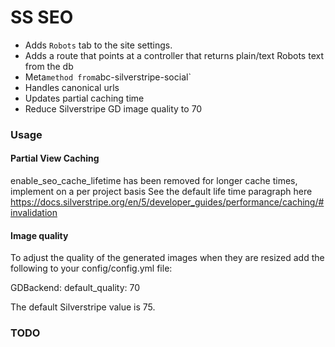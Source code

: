 SS SEO
=====================
- Adds `Robots` tab to the site settings.
- Adds a route that points at a controller that returns plain/text Robots text from the db
- Meta` method from `abc-silverstripe-social`
- Handles canonical urls
- Updates partial caching time 
- Reduce Silverstripe GD image quality to 70

### Usage

#### Partial View Caching
enable_seo_cache_lifetime has been removed
for longer cache times, implement on a per project basis
See the default life time paragraph here
https://docs.silverstripe.org/en/5/developer_guides/performance/caching/#invalidation

#### Image quality
To adjust the quality of the generated images when they are resized add the following to your config/config.yml file:

GDBackend:
    default_quality: 70
    
The default Silverstripe value is 75.

### TODO

